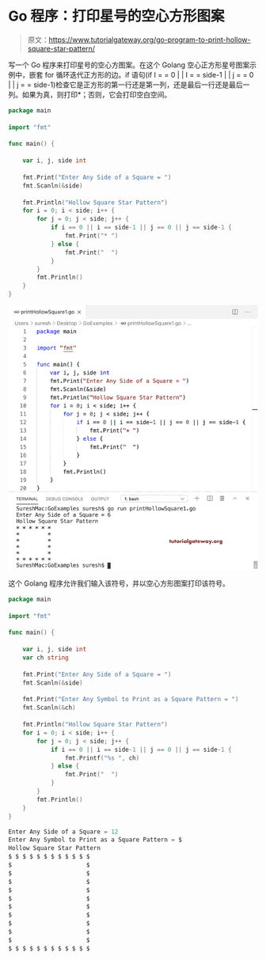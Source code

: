 # Go 程序：打印星号的空心方形图案

> 原文：<https://www.tutorialgateway.org/go-program-to-print-hollow-square-star-pattern/>

写一个 Go 程序来打印星号的空心方图案。在这个 Golang 空心正方形星号图案示例中，嵌套 for 循环迭代正方形的边。if 语句(if I = = 0 | | I = = side-1 | | j = = 0 | | j = = side-1)检查它是正方形的第一行还是第一列，还是最后一行还是最后一列。如果为真，则打印*；否则，它会打印空白空间。

```go
package main

import "fmt"

func main() {

    var i, j, side int

    fmt.Print("Enter Any Side of a Square = ")
    fmt.Scanln(&side)

    fmt.Println("Hollow Square Star Pattern")
    for i = 0; i < side; i++ {
        for j = 0; j < side; j++ {
            if i == 0 || i == side-1 || j == 0 || j == side-1 {
                fmt.Print("* ")
            } else {
                fmt.Print("  ")
            }
        }
        fmt.Println()
    }
}
```

![Go Program to Print Hollow Square Star Pattern 1](img/39cada0af908dc83fdf3a8074254b965.png)

这个 Golang 程序允许我们输入该符号，并以空心方形图案打印该符号。

```go
package main

import "fmt"

func main() {

    var i, j, side int
    var ch string

    fmt.Print("Enter Any Side of a Square = ")
    fmt.Scanln(&side)

    fmt.Print("Enter Any Symbol to Print as a Square Pattern = ")
    fmt.Scanln(&ch)

    fmt.Println("Hollow Square Star Pattern")
    for i = 0; i < side; i++ {
        for j = 0; j < side; j++ {
            if i == 0 || i == side-1 || j == 0 || j == side-1 {
                fmt.Printf("%s ", ch)
            } else {
                fmt.Print("  ")
            }
        }
        fmt.Println()
    }
}
```

```go
Enter Any Side of a Square = 12
Enter Any Symbol to Print as a Square Pattern = $
Hollow Square Star Pattern
$ $ $ $ $ $ $ $ $ $ $ $ 
$                     $ 
$                     $ 
$                     $ 
$                     $ 
$                     $ 
$                     $ 
$                     $ 
$                     $ 
$                     $ 
$                     $ 
$ $ $ $ $ $ $ $ $ $ $ $
```